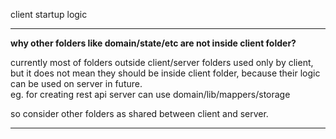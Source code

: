 client startup logic

---

**why other folders like domain/state/etc are not inside client folder?**

currently most of folders outside client/server folders used only by client,  
but it does not mean they should be inside client folder, because
their logic can be used on server in future.  
eg. for creating rest api server can use domain/lib/mappers/storage

so consider other folders as shared between client and server.

---